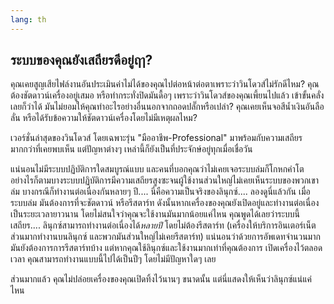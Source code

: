 ```yaml
---
lang: th
---
```





<h2>ระบบของคุณยังเสถียรดีอยู่ฤๅ?</h2>

คุณเคยสูญเสียไฟล์งานอันประเมินค่าไม่ได้ของคุณไปต่อหน้าต่อตาเพราะว่าวินโดวส์ไม่รักดีไหม? คุณต้องชัตดาวน์เครื่องอยู่เสมอ หรือทำกระทั่งปิดมันดื้อๆ เพราะว่าวินโดวส์ของคุณเพี้ยนไปแล้ว เข้าขั้นคลั่งเลยก็ว่าได้ มันไม่ยอมให้คุณทำอะไรอย่างอื่นนอกจากถอดปลั๊กหรือเปล่า? คุณเคยเห็นจอสีน้ำเงินอันลือลั่น หรือได้รับข้อความให้ชัตดาวน์เครื่องโดยไม่มีเหตุผลไหม?

เวอร์ชั่นล่าสุดของวินโดวส์ โดยเฉพาะรุ่น "มืออาชีพ-Professional" มาพร้อมกับความเสถียรมากกว่าที่เคยพบเห็น แต่ปัญหาต่างๆ เหล่านี้ก็ยังเป็นที่ประจักษ์อยู่ทุกเมื่อเชื่อวัน

แน่นอนไม่มีระบบปฏิบัติการใดสมบูรณ์แบบ และคนที่บอกคุณว่าไม่เคยเจอระบบล่มก็โกหกคำโต อย่างไรก็ตามบางระบบปฏิบัติการมีความเสถียรสูงซะจนผู้ใช้งานส่วนใหญ่ไม่เคยเห็นระบบของพวกเขาล่ม บางกรณีก็ทำงานต่อเนื่องกันหลายๆ ปี.... นี่คือความเป็นจริงของลินุกซ์.... ลองดูนี่แล้วกัน เมื่อระบบล่ม มันต้องการที่จะชัตดาวน์ หรือรีสตาร์ท ดังนั้นหากเครื่องของคุณยังเปิดอยู่และทำงานต่อเนื่องเป็นระยะเวลายาวนาน โดยไม่สนใจว่าคุณจะใช้งานมันมากน้อยแค่ไหน คุณพูดได้เลยว่าระบบนี้เสถียร.... ลินุกซ์สามารถทำงานต่อเนื่องได้<i>หลายปี</i> โดยไม่ต้องรีสตาร์ท (เครื่องให้บริการอินเตอร์เน็ตส่วนมากทำงานบนลินุกซ์ และพวกมันส่วนใหญ่ไม่เคยรีสตาร์ท) แน่นอนว่าด้วยการอัพเดทจำนวนมาก มันยังต้องการการรีสตาร์ทบ้าง แต่หากคุณใช้ลินุกซ์และใช้งานมากเท่าที่คุณต้องการ เปิดเครื่องไว้ตลอดเวลา คุณสามารถทำงานแบบนี้ไปได้เป็นปีๆ โดยไม่มีปัญหาใดๆ เลย

ส่วนมากแล้ว คุณไม่ปล่อยเครื่องของคุณเปิดทิ้งไว้นานๆ ขนาดนั้น แต่นี่แสดงให้เห็นว่าลินุกซ์แน่แค่ไหน




